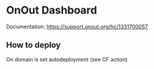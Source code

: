 # OnOut Dashboard 

Documentation: https://support.onout.org/hc/1331700057

## How to deploy
 
On domain is set autodeployment (see CF action)

